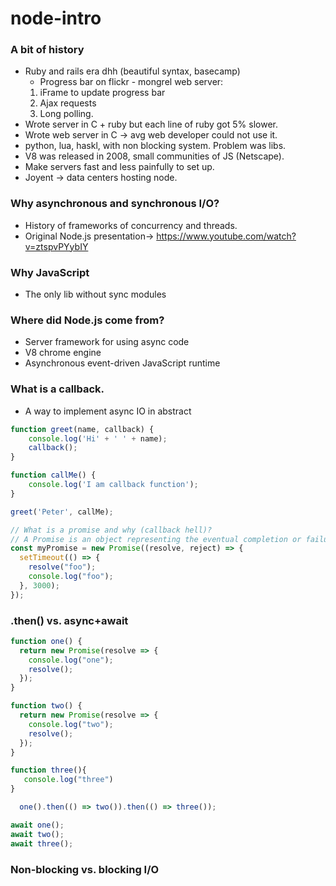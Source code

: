 # node-intro

### A bit of history
- Ruby and rails era dhh (beautiful syntax, basecamp)
	- Progress bar on flickr - mongrel web server:
	1. iFrame to update progress bar
	2. Ajax requests
	3. Long polling.
- Wrote server in C + ruby but each line of ruby got 5% slower.
- Wrote web server in C -> avg web developer could not use it.
- python, lua, haskl, with non blocking system. Problem was libs.
- V8 was released in 2008, small communities of JS (Netscape).
- Make servers fast and less painfully to set up.
- Joyent -> data centers hosting node.


### Why asynchronous and synchronous I/O?
- History of frameworks of concurrency and threads.
- Original Node.js presentation-> https://www.youtube.com/watch?v=ztspvPYybIY

### Why JavaScript 
- The only lib without sync modules

### Where did Node.js come from?
- Server framework for using async code
- V8 chrome engine
- Asynchronous event-driven JavaScript runtime

### What is a callback.
- A way to implement async IO in abstract

```js
function greet(name, callback) {
    console.log('Hi' + ' ' + name);
    callback();
}

function callMe() {
    console.log('I am callback function');
}

greet('Peter', callMe);

// What is a promise and why (callback hell)?
// A Promise is an object representing the eventual completion or failure of an asynchronous operation.
const myPromise = new Promise((resolve, reject) => {
  setTimeout(() => {
    resolve("foo");
    console.log("foo");
  }, 3000);
});
```

### .then() vs. async+await

```js
function one() {
  return new Promise(resolve => {
    console.log("one");
    resolve();
  });
}

function two() {
  return new Promise(resolve => {
    console.log("two");
    resolve();
  });
}

function three(){
   console.log("three")
}

  one().then(() => two()).then(() => three());

await one();
await two();
await three();
```
 
### Non-blocking vs. blocking I/O
